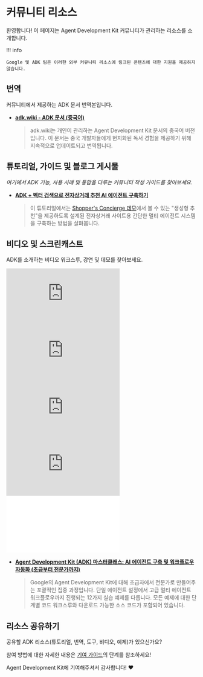 # 커뮤니티 리소스

환영합니다! 이 페이지는 Agent Development Kit 커뮤니티가 관리하는 리소스를 소개합니다.

!!! info

    Google 및 ADK 팀은 이러한 외부 커뮤니티 리소스에 링크된 콘텐츠에 대한 지원을 제공하지 않습니다.

## 번역

커뮤니티에서 제공하는 ADK 문서 번역본입니다.

*   **[adk.wiki - ADK 문서 (중국어)](https://adk.wiki/)**

    > adk.wiki는 개인이 관리하는 Agent Development Kit 문서의 중국어 버전입니다. 이 문서는 중국 개발자들에게 현지화된 독서 경험을 제공하기 위해 지속적으로 업데이트되고 번역됩니다.

## 튜토리얼, 가이드 및 블로그 게시물

*여기에서 ADK 기능, 사용 사례 및 통합을 다루는 커뮤니티 작성 가이드를 찾아보세요.*

*   **[ADK + 벡터 검색으로 전자상거래 추천 AI 에이전트 구축하기](https://github.com/google/adk-docs/blob/main/examples/python/notebooks/shop_agent.ipynb)**

    > 이 튜토리얼에서는 [Shopper's Concierge 데모](https://www.youtube.com/watch?v=LwHPYyw7u6U)에서 볼 수 있는 "생성형 추천"을 제공하도록 설계된 전자상거래 사이트용 간단한 멀티 에이전트 시스템을 구축하는 방법을 살펴봅니다.

## 비디오 및 스크린캐스트

ADK를 소개하는 비디오 워크스루, 강연 및 데모를 찾아보세요.

<div class="video-grid">
  <div class="video-item">
    <div class="video-container">
      <iframe src="https://www.youtube-nocookie.com/embed/zgrOwow_uTQ?si=1xVxuZyW022Rq5ZC" title="YouTube video player" frameborder="0" allow="accelerometer; autoplay; clipboard-write; encrypted-media; gyroscope; picture-in-picture; web-share" referrerpolicy="strict-origin-when-cross-origin" allowfullscreen></iframe>
    </div>
  </div>

  <div class="video-item">
    <div class="video-container">
      <iframe src="https://www.youtube-nocookie.com/embed/44C8u0CDtSo?si=EkZu_m5O-fQPzORk" title="YouTube video player" frameborder="0" allow="accelerometer; autoplay; clipboard-write; encrypted-media; gyroscope; picture-in-picture; web-share" referrerpolicy="strict-origin-when-cross-origin" allowfullscreen></iframe>
    </div>
  </div>

  <div class="video-item">
    <div class="video-container">
      <iframe src="https://www.youtube-nocookie.com/embed/efcUXoMX818?si=Dwez2zH8OSwf7Ktg" title="YouTube video player" frameborder="0" allow="accelerometer; autoplay; clipboard-write; encrypted-media; gyroscope; picture-in-picture; web-share" referrerpolicy="strict-origin-when-cross-origin" allowfullscreen></iframe>
    </div>
  </div>

  <div class="video-item">
    <div class="video-container">
      <iframe src="https://www.youtube-nocookie.com/embed/hPzjkQFV5yI?si=GNbDQ1iqP4fok-SY" title="YouTube video player" frameborder="0" allow="accelerometer; autoplay; clipboard-write; encrypted-media; gyroscope; picture-in-picture; web-share" referrerpolicy="strict-origin-when-cross-origin" allowfullscreen></iframe>
    </div>
  </div>

  <div class="video-item">
    <div class="video-container">
      <iframe src="https.www.youtube-nocookie.com/embed/LwHPYyw7u6U" title="YouTube video player" frameborder="0" allow="accelerometer; autoplay; clipboard-write; encrypted-media; gyroscope; picture-in-picture; web-share" referrerpolicy="strict-origin-when-cross-origin" allowfullscreen></iframe>
    </div>
  </div>

</div>

*   **[Agent Development Kit (ADK) 마스터클래스: AI 에이전트 구축 및 워크플로우 자동화 (초급부터 전문가까지)](https://www.youtube.com/watch?v=P4VFL9nIaIA)**

    > Google의 Agent Development Kit에 대해 초급자에서 전문가로 만들어주는 포괄적인 집중 과정입니다.
    > 단일 에이전트 설정에서 고급 멀티 에이전트 워크플로우까지 진행되는 12가지 실습 예제를 다룹니다.
    > 모든 예제에 대한 단계별 코드 워크스루와 다운로드 가능한 소스 코드가 포함되어 있습니다.

## 리소스 공유하기

공유할 ADK 리소스(튜토리얼, 번역, 도구, 비디오, 예제)가 있으신가요?

참여 방법에 대한 자세한 내용은 [기여 가이드](contributing-guide.md)의 단계를 참조하세요!

Agent Development Kit에 기여해주셔서 감사합니다! ❤️